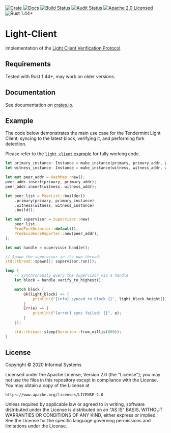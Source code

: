 [![Crate][crate-image]][crate-link]
[![Docs][docs-image]][docs-link]
[![Build Status][build-image]][build-link]
[![Audit Status][audit-image]][audit-link]
[![Apache 2.0 Licensed][license-image]][license-link]
![Rust 1.44+][rustc-image]

# Light-Client

Implementation of the [Light Client Verification Protocol][light-client-verification].

## Requirements

Tested with Rust 1.44+, may work on older versions.

## Documentation

See documentation on [crates.io][docs-link].

## Example

The code below demonstrates the main use case for the Tendermint Light Client: syncing to the latest block, verifying it, and performing fork detection.

Please refer to the [`light_client` example](https://github.com/informalsystems/tendermint-rs/blob/master/light-client/examples/light_client.rs) for fully working code.

```rust
let primary_instance: Instance = make_instance(primary, primary_addr, primary_path);
let witness_instance: Instance = make_instance(witness, witness_addr, witness_path);

let mut peer_addr = HashMap::new();
peer_addr.insert(primary, primary_addr);
peer_addr.insert(witness, witness_addr);

let peer_list = PeerList::builder()
    .primary(primary, primary_instance)
    .witness(witness, witness_instance)
    .build();

let mut supervisor = Supervisor::new(
    peer_list,
    ProdForkDetector::default(),
    ProdEvidenceReporter::new(peer_addr),
);

let mut handle = supervisor.handle();

// Spawn the supervisor in its own thread.
std::thread::spawn(|| supervisor.run());

loop {
    // Synchronously query the supervisor via a handle
    let block = handle.verify_to_highest();

    match block {
        Ok(light_block) => {
            println!("[info] synced to block {}", light_block.height());
        }
        Err(e) => {
            println!("[error] sync failed: {}", e);
        }
    });

    std::thread::sleep(Duration::from_millis(800));
}
```

## License

Copyright © 2020 Informal Systems

Licensed under the Apache License, Version 2.0 (the "License");
you may not use the files in this repository except in compliance with the License.
You may obtain a copy of the License at

    https://www.apache.org/licenses/LICENSE-2.0

Unless required by applicable law or agreed to in writing, software
distributed under the License is distributed on an "AS IS" BASIS,
WITHOUT WARRANTIES OR CONDITIONS OF ANY KIND, either express or implied.
See the License for the specific language governing permissions and
limitations under the License.

[//]: # (badges)

[crate-image]: https://img.shields.io/crates/v/tendermint-light-client.svg
[crate-link]: https://crates.io/crates/tendermint-light-client
[docs-image]: https://docs.rs/tendermint-light-client/badge.svg
[docs-link]: https://docs.rs/tendermint-light-client/
[build-image]: https://github.com/informalsystems/tendermint-rs/workflows/Rust/badge.svg
[build-link]: https://github.com/informalsystems/tendermint-rs/actions?query=workflow%3ARust
[audit-image]: https://github.com/informalsystems/tendermint-rs/workflows/Audit-Check/badge.svg
[audit-link]: https://github.com/informalsystems/tendermint-rs/actions?query=workflow%3AAudit-Check
[license-image]: https://img.shields.io/badge/license-Apache2.0-blue.svg
[license-link]: https://github.com/interchainio/tendermint-rs/blob/master/LICENSE
[rustc-image]: https://img.shields.io/badge/rustc-1.44+-blue.svg

[//]: # (general links)

[quick start]: https://github.com/tendermint/tendermint/blob/master/docs/introduction/quick-start.md
[Tendermint]: https://github.com/tendermint/tendermint
[light-client-verification]: https://github.com/informalsystems/tendermint-rs/blob/master/docs/spec/lightclient/verification/verification.md
